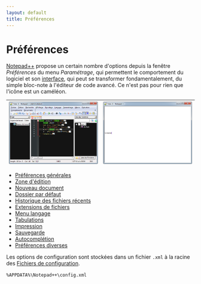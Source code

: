 ```yaml
---
layout: default
title: Préférences
---
```

# Préférences

[Notepad++](notepad++.md) propose un certain nombre d'options depuis la fenêtre *Préférences* du menu *Paramétrage*, qui permettent le comportement du logiciel et son [interface](interface.md), qui peut se transformer fondamentalement, du simple bloc-note à l'éditeur de code avancé. Ce n'est pas pour rien que l'icône est un caméléon.

|![Notepad++ version plus plus](/images/npp_interface_simple.png)|![Notepad++ version moins moins](/images/npp_interface_complexe.png)|
|:-:|:-:|

- [Préférences générales](preferences/generales.md)
- [Zone d'édition](preferences/zone-d'edition.md)
- [Nouveau document](preferences/nouveau-document.md)
- [Dossier par défaut](preferences/dossier-par-defaut.md)
- [Historique des fichiers récents](historique-des-fichiers-recents.md)
- [Extensions de fichiers](preferences/extensions-de-fichiers.md)
- [Menu langage](preferences/menu-langage.md)
- [Tabulations](preferences/tabulations.md)
- [Impression](preferences/impression.md)
- [Sauvegarde](preferences/sauvegarde.md)
- [Autocomplétion](preferences/autocompletion.md)
- [Préférences diverses](preferences/diverses.md)

Les options de configuration sont stockées dans un fichier `.xml` à la racine des [Fichiers de configuration](fichiers-de-configuration.md).

    %APPDATA%\Notepad++\config.xml
